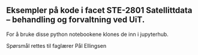 ## Eksempler på kode i facet STE-2801 Satellittdata – behandling og forvaltning ved UiT.

For å bruke disse python notebookene klones de inn i jupyterhub.

Spørsmål rettes til faglærer Pål Ellingsen
